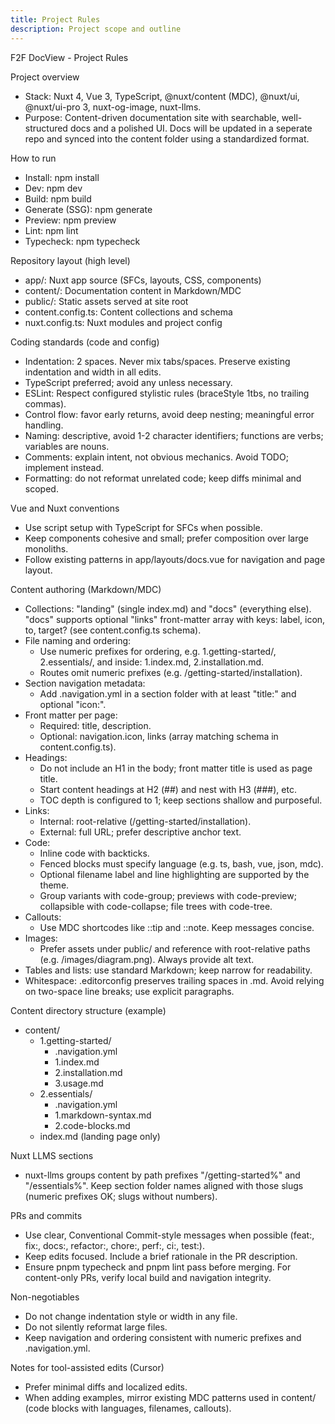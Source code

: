 ```yaml
---
title: Project Rules
description: Project scope and outline 
---
```


F2F DocView - Project Rules

Project overview
- Stack: Nuxt 4, Vue 3, TypeScript, @nuxt/content (MDC), @nuxt/ui, @nuxt/ui-pro 3, nuxt-og-image, nuxt-llms.
- Purpose: Content-driven documentation site with searchable, well-structured docs and a polished UI. Docs will be updated in a seperate repo and synced into the content folder using a standardized format.

How to run
- Install: npm install
- Dev: npm dev
- Build: npm build
- Generate (SSG): npm generate
- Preview: npm preview
- Lint: npm lint
- Typecheck: npm typecheck

Repository layout (high level)
- app/: Nuxt app source (SFCs, layouts, CSS, components)
- content/: Documentation content in Markdown/MDC
- public/: Static assets served at site root
- content.config.ts: Content collections and schema
- nuxt.config.ts: Nuxt modules and project config

Coding standards (code and config)
- Indentation: 2 spaces. Never mix tabs/spaces. Preserve existing indentation and width in all edits.
- TypeScript preferred; avoid any unless necessary.
- ESLint: Respect configured stylistic rules (braceStyle 1tbs, no trailing commas).
- Control flow: favor early returns, avoid deep nesting; meaningful error handling.
- Naming: descriptive, avoid 1-2 character identifiers; functions are verbs; variables are nouns.
- Comments: explain intent, not obvious mechanics. Avoid TODO; implement instead.
- Formatting: do not reformat unrelated code; keep diffs minimal and scoped.

Vue and Nuxt conventions
- Use script setup with TypeScript for SFCs when possible.
- Keep components cohesive and small; prefer composition over large monoliths.
- Follow existing patterns in app/layouts/docs.vue for navigation and page layout.

Content authoring (Markdown/MDC)
- Collections: "landing" (single index.md) and "docs" (everything else). "docs" supports optional "links" front-matter array with keys: label, icon, to, target? (see content.config.ts schema).
- File naming and ordering:
  - Use numeric prefixes for ordering, e.g. 1.getting-started/, 2.essentials/, and inside: 1.index.md, 2.installation.md.
  - Routes omit numeric prefixes (e.g. /getting-started/installation).
- Section navigation metadata:
  - Add .navigation.yml in a section folder with at least "title:" and optional "icon:".
- Front matter per page:
  - Required: title, description.
  - Optional: navigation.icon, links (array matching schema in content.config.ts).
- Headings:
  - Do not include an H1 in the body; front matter title is used as page title.
  - Start content headings at H2 (##) and nest with H3 (###), etc.
  - TOC depth is configured to 1; keep sections shallow and purposeful.
- Links:
  - Internal: root-relative (/getting-started/installation).
  - External: full URL; prefer descriptive anchor text.
- Code:
  - Inline code with backticks.
  - Fenced blocks must specify language (e.g. ts, bash, vue, json, mdc).
  - Optional filename label and line highlighting are supported by the theme.
  - Group variants with code-group; previews with code-preview; collapsible with code-collapse; file trees with code-tree.
- Callouts:
  - Use MDC shortcodes like ::tip and ::note. Keep messages concise.
- Images:
  - Prefer assets under public/ and reference with root-relative paths (e.g. /images/diagram.png). Always provide alt text.
- Tables and lists: use standard Markdown; keep narrow for readability.
- Whitespace: .editorconfig preserves trailing spaces in .md. Avoid relying on two-space line breaks; use explicit paragraphs.

Content directory structure (example)
- content/
  - 1.getting-started/
    - .navigation.yml
    - 1.index.md
    - 2.installation.md
    - 3.usage.md
  - 2.essentials/
    - .navigation.yml
    - 1.markdown-syntax.md
    - 2.code-blocks.md
  - index.md (landing page only)

Nuxt LLMS sections
- nuxt-llms groups content by path prefixes "/getting-started%" and "/essentials%". Keep section folder names aligned with those slugs (numeric prefixes OK; slugs without numbers).

PRs and commits
- Use clear, Conventional Commit-style messages when possible (feat:, fix:, docs:, refactor:, chore:, perf:, ci:, test:).
- Keep edits focused. Include a brief rationale in the PR description.
- Ensure pnpm typecheck and pnpm lint pass before merging. For content-only PRs, verify local build and navigation integrity.

Non-negotiables
- Do not change indentation style or width in any file.
- Do not silently reformat large files.
- Keep navigation and ordering consistent with numeric prefixes and .navigation.yml.

Notes for tool-assisted edits (Cursor)
- Prefer minimal diffs and localized edits.
- When adding examples, mirror existing MDC patterns used in content/ (code blocks with languages, filenames, callouts).
